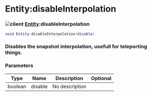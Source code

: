 # Entity:disableInterpolation

### ![client](../../home/entity/.gitbook/assets/client.png) [Entity](../../home/entity/home/Entity/):disableInterpolation

```lua
void Entity:disableInterpolation(disable)
```

### Disables the snapshot interpolation, usefull for teleporting things.

### Parameters

| Type    | Name    | Description    | Optional |
| ------- | ------- | -------------- | -------: |
| boolean | disable | No description |          |
